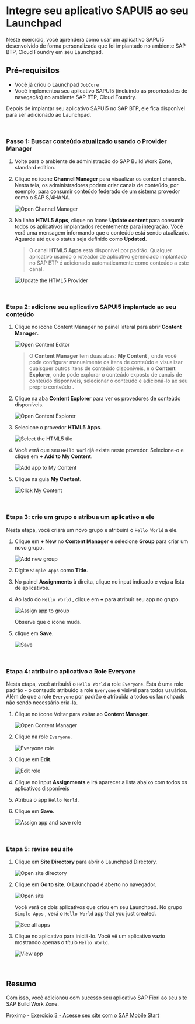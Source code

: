# Integre seu aplicativo SAPUI5 ao seu Launchpad

Neste exercício, você aprenderá como usar um aplicativo SAPUI5 desenvolvido de forma personalizada que foi implantado no ambiente SAP BTP, Cloud Foundry em seu Launchpad.

## Pré-requisitos
 - Você já criou o Launchpad `JobCore`
 - Você implementou seu aplicativo SAPUI5 (incluindo as propriedades de navegação) no ambiente SAP BTP, Cloud Foundry.


Depois de implantar seu aplicativo SAPUI5 no SAP BTP, ele fica disponível para ser adicionado ao Launchpad.


<br>

### Passo 1: Buscar conteúdo atualizado usando o Provider Manager

1. Volte para o ambiente de administração do SAP Build Work Zone, standard edition.

2. Clique no ícone **Channel Manager** para visualizar os content channels. Nesta tela, os administradores podem criar canais de conteúdo, por exemplo, para consumir conteúdo federado de um sistema provedor como o SAP S/4HANA.

    ![Open Channel Manager](images/1-open-channel-manager.png)

3. Na linha **HTML5 Apps**, clique no ícone **Update content** para consumir todos os aplicativos implantados recentemente para integração. Você verá uma mensagem informando que o conteúdo está sendo atualizado. Aguarde até que o status seja definido como **Updated**.

    >O canal **HTML5 Apps** está disponível por padrão. Qualquer aplicativo usando o roteador de aplicativo gerenciado implantado no SAP BTP é adicionado automaticamente como conteúdo a este canal.

    ![Update the HTML5 Provider](images/2-update-html5.png)

<br>

### Etapa 2: adicione seu aplicativo SAPUI5 implantado ao seu conteúdo

1. Clique no ícone Content Manager no painel lateral para abrir **Content Manager**.

    ![Open Content Editor](images/3-go-to-content-manager.png)

    >O **Content Manager**  tem duas abas: **My Content** , onde você pode configurar manualmente os itens de conteúdo e visualizar quaisquer outros itens de conteúdo disponíveis, e o  **Content Explorer**, onde pode explorar o conteúdo exposto de canais de conteúdo disponíveis, selecionar o conteúdo e adicioná-lo ao seu próprio conteúdo .

2. Clique na aba **Content Explorer** para ver os provedores de conteúdo disponíveis.

    ![Open Content Explorer](images/4-content-explorer.png)

3. Selecione o provedor **HTML5 Apps**.

    ![Select the HTML5 tile](images/5-select-HTML5.png)

4. Você verá que seu `Hello World`já existe neste provedor. Selecione-o e clique em **+ Add to My Content**.

    ![Add app to My Content](images/6-add-hello-world.png)

5. Clique na guia **My Content**.

    ![Click My Content](images/7-app-in-my-content.png)   


<br>


### Etapa 3: crie um grupo e atribua um aplicativo a ele

Nesta etapa, você criará um novo grupo e atribuirá o `Hello World` a ele.

1. Clique em **+ New** no **Content Manager** e selecione **Group** para criar um novo grupo.

    ![Add new group](images/8-add-group.png)

2. Digite `Simple Apps` como **Title**.

3. No painel **Assignments**  à direita, clique no input indicado e veja a lista de aplicativos.  

4. Ao lado do `Hello World` , clique em **+** para atribuir seu app no grupo.

    ![Assign app to group](images/9-edit-group.png)

    Observe que o icone muda.

4. clique em **Save**.

    ![Save](images/10-save.png)


<br>

### Etapa 4: atribuir o aplicativo a Role Everyone

Nesta etapa, você atribuirá o `Hello World` a role `Everyone`. Esta é uma role padrão - o conteudo atribuido a role `Everyone` é visivel para todos usuários. Além de que a role `Everyone` por padrão é atribuida a todos os launchpads não sendo necessário cria-la.

1. Clique no ícone Voltar para voltar ao **Content Manager**.

    ![Open Content Manager](images/11-back.png)

2. Clique na role `Everyone`.

    ![Everyone role](images/12-everyone-role.png)

3. Clique em **Edit**.

    ![Edit role](images/13-edit-role.png)

4. Clique no input **Assignments** e irá aparecer a lista abaixo com todos os aplicativos disponíveis 

5. Atribua o app `Hello World`.

6. Clique em **Save**.

    ![Assign app and save role](images/14-assign-and-save-role.png)

<br>

### Etapa 5: revise seu site

1.  Clique em **Site Directory** para abrir o Launchpad Directory.

    ![Open site directory](images/15-go-to-site-directory.png)

2. Clique em **Go to site**. O Launchpad é aberto no navegador.

    ![Open site](images/16-go-to-site.png)

    Você verá os dois aplicativos que criou em seu Launchpad. No grupo `Simple Apps` , verá o `Hello World` app that you just created.

    ![See all apps](images/17-view-site.png)


3. Clique no aplicativo para iniciá-lo. Você vê um aplicativo vazio mostrando apenas o título `Hello World`.

    ![View app](images/18-view-app.png)

<br>

## Resumo

Com isso, você adicionou com sucesso seu aplicativo SAP Fiori ao seu site SAP Build Work Zone.

Proximo - [Exercício 3 - Acesse seu site com o SAP Mobile Start](../../ex3/README.md)

